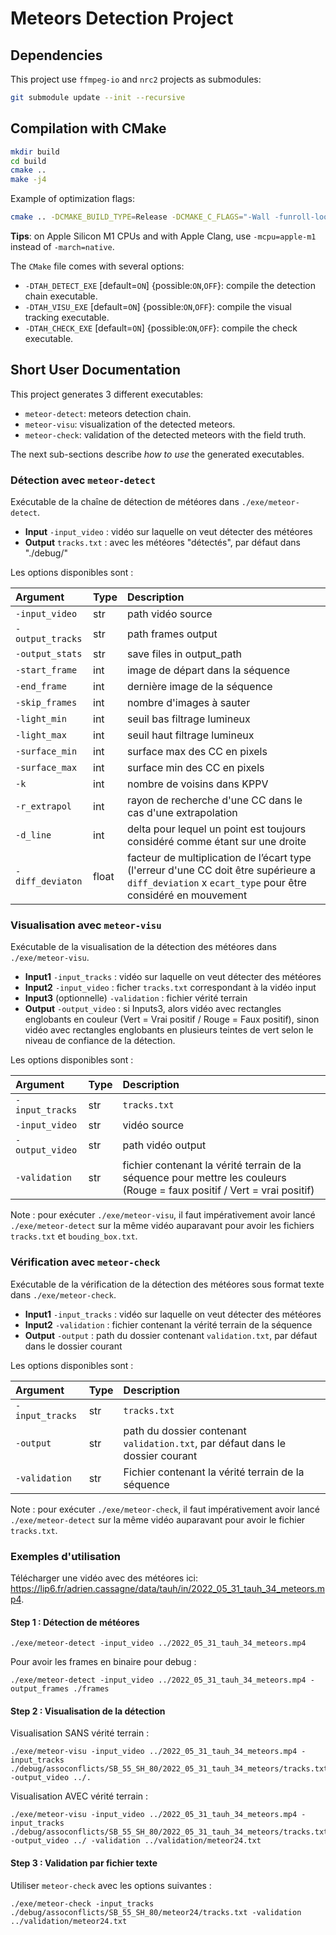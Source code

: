 # Meteors Detection Project

## Dependencies

This project use `ffmpeg-io` and `nrc2` projects as submodules:

```bash
git submodule update --init --recursive
```

## Compilation with CMake

```bash
mkdir build
cd build
cmake ..
make -j4
```

Example of optimization flags:
```bash
cmake .. -DCMAKE_BUILD_TYPE=Release -DCMAKE_C_FLAGS="-Wall -funroll-loops -fstrict-aliasing -march=native"
```

**Tips**: on Apple Silicon M1 CPUs and with Apple Clang, use `-mcpu=apple-m1` instead of `-march=native`.

The `CMake` file comes with several options:
 * `-DTAH_DETECT_EXE` [default=`ON`] {possible:`ON`,`OFF`}: compile the detection chain executable.
 * `-DTAH_VISU_EXE`   [default=`ON`] {possible:`ON`,`OFF`}: compile the visual tracking executable.
 * `-DTAH_CHECK_EXE`  [default=`ON`] {possible:`ON`,`OFF`}: compile the check executable.

## Short User Documentation

This project generates 3 different executables:
  - `meteor-detect`: meteors detection chain.
  - `meteor-visu`: visualization of the detected meteors.
  - `meteor-check`: validation of the detected meteors with the field truth.

The next sub-sections describe *how to use* the generated executables.

### Détection avec `meteor-detect`

Exécutable de la chaîne de détection de météores dans `./exe/meteor-detect`.

  * **Input**  `-input_video` : vidéo sur laquelle on veut détecter des météores
  * **Output** `tracks.txt`   : avec les météores "détectés", par défaut dans "./debug/"

Les options disponibles sont :

| **Argument**     | **Type** | **Description** |
| :---             | :---     | :--- |
| `-input_video`   | str      | path vidéo source |
| `-output_tracks` | str      | path frames output |
| `-output_stats`  | str      | save files in output_path |
| `-start_frame`   | int      | image de départ dans la séquence |
| `-end_frame`     | int      | dernière image de la séquence |
| `-skip_frames`   | int      | nombre d'images à sauter |
| `-light_min`     | int      | seuil bas filtrage lumineux |
| `-light_max`     | int      | seuil haut filtrage lumineux |
| `-surface_min`   | int      | surface max des CC en pixels |
| `-surface_max`   | int      | surface min des CC en pixels |
| `-k`             | int      | nombre de voisins dans KPPV |
| `-r_extrapol`    | int      | rayon de recherche d'une CC dans le cas d'une extrapolation |
| `-d_line`        | int      | delta pour lequel un point est toujours considéré comme étant sur une droite |
| `-diff_deviaton` | float    | facteur de multiplication de l’écart type (l'erreur d'une CC doit être supérieure a `diff_deviation` x `ecart_type` pour être considéré en mouvement |


### Visualisation avec `meteor-visu`

Exécutable de la visualisation de la détection des météores dans `./exe/meteor-visu`.

  * **Input1**               `-input_tracks` : vidéo sur laquelle on veut détecter des météores
  * **Input2**               `-input_video`  : ficher `tracks.txt` correspondant à la vidéo input
  * **Input3** (optionnelle) `-validation`   : fichier vérité terrain
  * **Output**               `-output_video` : si Inputs3, alors vidéo avec rectangles englobants en couleur (Vert = Vrai positif / Rouge = Faux positif),
                                               sinon vidéo avec rectangles englobants en plusieurs teintes de vert selon le niveau de confiance de la détection.

Les options disponibles sont :

| **Argument**    | **Type** | **Description** |
| :---            | :---     | :--- |
| `-input_tracks` | str      | `tracks.txt` |
| `-input_video`  | str      | vidéo source |
| `-output_video` | str      | path vidéo output |
| `-validation`   | str      | fichier contenant la vérité terrain de la séquence pour mettre les couleurs (Rouge = faux positif / Vert = vrai positif) |

Note : pour exécuter `./exe/meteor-visu`, il faut impérativement avoir lancé `./exe/meteor-detect` sur la même vidéo auparavant pour avoir les fichiers `tracks.txt` et `bouding_box.txt`.

### Vérification avec `meteor-check`

Exécutable de la vérification de la détection des météores sous format texte dans `./exe/meteor-check`.

  * **Input1**  `-input_tracks` : vidéo sur laquelle on veut détecter des météores
  * **Input2**  `-validation`   : fichier contenant la vérité terrain de la séquence
  * **Output**  `-output`       : path du dossier contenant `validation.txt`, par défaut dans le dossier courant

Les options disponibles sont :

| **Argument**    | **Type** | **Description** |
| :---            | :---     | :--- |
| `-input_tracks` | str      | `tracks.txt` |
| `-output`       | str      | path du dossier contenant `validation.txt`, par défaut dans le dossier courant |
| `-validation`   | str      | Fichier contenant la vérité terrain de la séquence |

Note : pour exécuter `./exe/meteor-check`, il faut impérativement avoir lancé `./exe/meteor-detect` sur la même vidéo auparavant pour avoir le fichier `tracks.txt`.

### Exemples d'utilisation

Télécharger une vidéo avec des météores ici: https://lip6.fr/adrien.cassagne/data/tauh/in/2022_05_31_tauh_34_meteors.mp4.

#### Step 1 : Détection de météores

```shell
./exe/meteor-detect -input_video ../2022_05_31_tauh_34_meteors.mp4
```

Pour avoir les frames en binaire pour debug : 

```shell
./exe/meteor-detect -input_video ../2022_05_31_tauh_34_meteors.mp4 -output_frames ./frames
```

#### Step 2 : Visualisation de la détection

Visualisation SANS vérité terrain :

```shell
./exe/meteor-visu -input_video ../2022_05_31_tauh_34_meteors.mp4 -input_tracks ./debug/assoconflicts/SB_55_SH_80/2022_05_31_tauh_34_meteors/tracks.txt -output_video ../.
```

Visualisation AVEC vérité terrain :

```shell
./exe/meteor-visu -input_video ../2022_05_31_tauh_34_meteors.mp4 -input_tracks ./debug/assoconflicts/SB_55_SH_80/2022_05_31_tauh_34_meteors/tracks.txt -output_video ../ -validation ../validation/meteor24.txt
```

#### Step 3 : Validation par fichier texte

Utiliser `meteor-check` avec les options suivantes :

```shell
./exe/meteor-check -input_tracks ./debug/assoconflicts/SB_55_SH_80/meteor24/tracks.txt -validation ../validation/meteor24.txt
```

